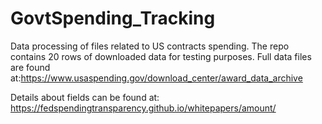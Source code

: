 # GovtSpending_Tracking
Data processing of files related to US contracts spending. The repo contains 20 rows of downloaded data for testing purposes. Full data files are found at:https://www.usaspending.gov/download_center/award_data_archive

Details about fields can be found at: https://fedspendingtransparency.github.io/whitepapers/amount/
